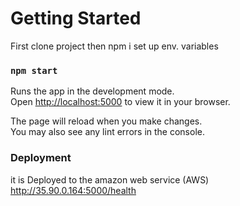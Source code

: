 # Getting Started

First clone project
then npm i 
set up env. variables
### `npm start`

Runs the app in the development mode.\
Open [http://localhost:5000](http://localhost:5000) to view it in your browser.

The page will reload when you make changes.\
You may also see any lint errors in the console.

### Deployment
it is Deployed to the amazon web service (AWS)
http://35.90.0.164:5000/health
